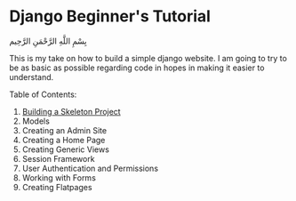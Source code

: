 # Django Beginner's Tutorial

بِسْمِ اللَّهِ الرَّحْمَنِ الرَّحِيم

This is my take on how to build a simple django website. I am going to try to be as basic as possible regarding code in hopes in making it easier to understand. 

Table of Contents:

01. <a href="skeleton.html">Building a Skeleton Project</a>
02. Models
03. Creating an Admin Site
04. Creating a Home Page
05. Creating Generic Views
06. Session Framework
07. User Authentication and Permissions
08. Working with Forms
09. Creating Flatpages
